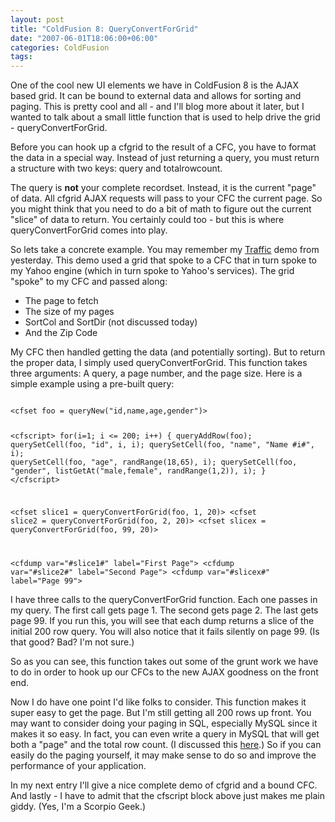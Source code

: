 ```yaml
---
layout: post
title: "ColdFusion 8: QueryConvertForGrid"
date: "2007-06-01T18:06:00+06:00"
categories: ColdFusion 
tags: 
---
```


One of the cool new UI elements we have in ColdFusion 8 is the AJAX based grid. It can be bound to external data and allows for sorting and paging. This is pretty cool and all - and I'll blog more about it later, but I wanted to talk about  a small little function that is used to help drive the grid - queryConvertForGrid.
<!--more-->
Before you can hook up a cfgrid to the result of a CFC, you have to format the data in a special way. Instead of just returning a query, you must return a structure with two keys: query and totalrowcount. 

The query is <b>not</b> your complete recordset. Instead, it is the current "page" of data. All cfgrid AJAX requests will pass to your CFC the current page. So you might think that you need to do a bit of math to figure out the current "slice" of data to return. You certainly could too - but this is where queryConvertForGrid comes into play.

So lets take a concrete example. You may remember my <a href="http://ray.camdenfamily.com/index.cfm/2007/5/31/ColdFusion-8-Demo-of-CFGRID-Ajax-binding-and-CFWINDOW">Traffic</a> demo from yesterday. This demo used a grid that spoke to a CFC that in turn spoke to my Yahoo engine (which in turn spoke to Yahoo's services). The grid "spoke" to my CFC and passed along:

<ul>
<li>The page to fetch
<li>The size of my pages
<li>SortCol and SortDir (not discussed today)
<li>And the Zip Code
</ul>

My CFC then handled getting the data (and potentially sorting). But to return the proper data, I simply used queryConvertForGrid. This function takes three arguments: A query, a page number, and the page size. Here is a simple example using a pre-built query:

<code>
&lt;cfset foo = queryNew("id,name,age,gender")&gt;

&lt;cfscript&gt;
for(i=1; i &lt;= 200; i++) {
	queryAddRow(foo);
	querySetCell(foo, "id", i, i);
	querySetCell(foo, "name", "Name #i#", i);
	querySetCell(foo, "age", randRange(18,65), i);
	querySetCell(foo, "gender", listGetAt("male,female", randRange(1,2)), i);
}
&lt;/cfscript&gt;

&lt;cfset slice1 = queryConvertForGrid(foo, 1, 20)&gt;
&lt;cfset slice2 = queryConvertForGrid(foo, 2, 20)&gt;
&lt;cfset slicex = queryConvertForGrid(foo, 99, 20)&gt;

&lt;cfdump var="#slice1#" label="First Page"&gt;
&lt;cfdump var="#slice2#" label="Second Page"&gt;
&lt;cfdump var="#slicex#" label="Page 99"&gt;
</code>

I have three calls to the queryConvertForGrid function. Each one passes in my query. The first call gets page 1. The second gets page 2. The last gets page 99. If you run this, you will see that each dump returns a slice of the initial 200 row query. You will also notice that it fails silently on page 99. (Is that good? Bad? I'm not sure.)

So as you can see, this function takes out some of the grunt work we have to do in order to hook up our CFCs to the new AJAX goodness on the front end.

Now I do have one point I'd like folks to consider. This function makes it super easy to get the page. But I'm still getting all 200 rows up front. You may want to consider doing your paging in SQL, especially MySQL since it makes it so easy. In fact, you can even write a query in MySQL that will get both a "page" and the total row count. (I discussed this <a href="http://ray.camdenfamily.com/index.cfm/2007/1/24/MySQL-Tip--Finding-total-rows-for-a-query-that-uses-Limit">here</a>.) So if you can easily do the paging yourself, it may make sense to do so and improve the performance of your application.

In my next entry I'll give a nice complete demo of cfgrid and a bound CFC. And lastly - I have to admit that the cfscript block above just makes me plain giddy. (Yes, I'm a Scorpio Geek.)